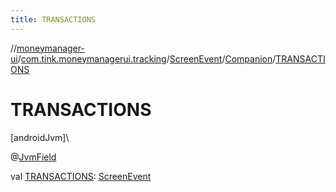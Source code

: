 ```yaml
---
title: TRANSACTIONS
---
```

//[moneymanager-ui](../../../../index.html)/[com.tink.moneymanagerui.tracking](../../index.html)/[ScreenEvent](../index.html)/[Companion](index.html)/[TRANSACTIONS](-t-r-a-n-s-a-c-t-i-o-n-s.html)



# TRANSACTIONS



[androidJvm]\




@[JvmField](https://kotlinlang.org/api/latest/jvm/stdlib/kotlin.jvm/-jvm-field/index.html)



val [TRANSACTIONS](-t-r-a-n-s-a-c-t-i-o-n-s.html): [ScreenEvent](../index.html)




